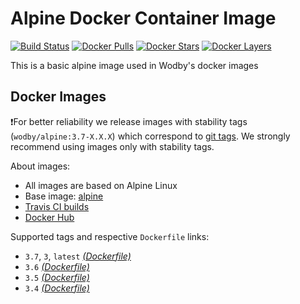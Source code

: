 # Alpine Docker Container Image

[![Build Status](https://travis-ci.org/wodby/alpine.svg?branch=master)](https://travis-ci.org/wodby/alpine)
[![Docker Pulls](https://img.shields.io/docker/pulls/wodby/alpine.svg)](https://hub.docker.com/r/wodby/alpine)
[![Docker Stars](https://img.shields.io/docker/stars/wodby/alpine.svg)](https://hub.docker.com/r/wodby/alpine)
[![Docker Layers](https://images.microbadger.com/badges/image/wodby/alpine.svg)](https://microbadger.com/images/wodby/alpine)

This is a basic alpine image used in Wodby's docker images

## Docker Images

❗For better reliability we release images with stability tags (`wodby/alpine:3.7-X.X.X`) which correspond to [git tags](https://github.com/wodby/alpine/releases). We strongly recommend using images only with stability tags. 

About images:

* All images are based on Alpine Linux
* Base image: [alpine](https://hub.docker.com/r/_/alpine)
* [Travis CI builds](https://travis-ci.org/wodby/alpine) 
* [Docker Hub](https://hub.docker.com/r/wodby/alpine) 

[_(Dockerfile)_]: https://github.com/wodby/alpine/tree/master/Dockerfile

Supported tags and respective `Dockerfile` links:

* `3.7`, `3`, `latest` [_(Dockerfile)_]
* `3.6` [_(Dockerfile)_]
* `3.5` [_(Dockerfile)_]
* `3.4` [_(Dockerfile)_]